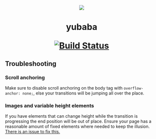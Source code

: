 <p align="center">
  <br />
  <img src="https://github.com/madou/yubaba/blob/master/icon.png?raw=true" style="margin:0 auto" />
</p>

<h1 align="center">
  yubaba

  <a href="https://travis-ci.org/madou/yubaba"><img alt="Build Status" src="https://travis-ci.org/madou/yubaba.svg?branch=master"></a>
</h1>

## Troubleshooting

### Scroll anchoring

Make sure to disable scroll anchoring on the body tag with `overflow-anchor: none;`, else your transitions will be jumping all over the place.

### Images and variable height elements

If you have elements that can change height while the transition is progressing the end position will be out of place. Ensure your page has a reasonable amount of fixed elements where needed to keep the illusion. [There is an issue to fix this.](https://github.com/madou/yubaba/issues/14)
